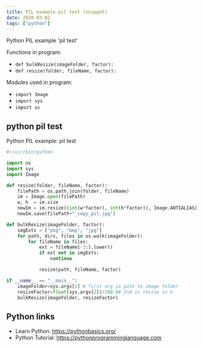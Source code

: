 ```yaml
---
title: PIL example pil test (snippet)
date: 2020-03-02
tags: ["python"]
---
```

Python PIL example 'pil test'

Functions in program: 
* `def bulkResize(imageFolder, factor):`
* `def resize(folder, fileName, factor):`

Modules used in program: 
* `import Image`
* `import sys`
* `import os`

## python pil test

Python PIL example: pil test

```python
#!/usr/bin/python

import os
import sys
import Image

def resize(folder, fileName, factor):
    filePath = os.path.join(folder, fileName)
    im = Image.open(filePath)
    w, h  = im.size
    newIm = im.resize((int(w*factor), int(h*factor)), Image.ANTIALIAS) # NEAREST, BILINEAR, BICUBIC, ANTIALIAS
    newIm.save(filePath+"_copy_pil.jpg")

def bulkResize(imageFolder, factor):
    imgExts = ["png", "bmp", "jpg"]
    for path, dirs, files in os.walk(imageFolder):
        for fileName in files:
            ext = fileName[-3:].lower()
            if ext not in imgExts:
                continue

            resize(path, fileName, factor)

if __name__ == "__main__":
    imageFolder=sys.argv[1] # first arg is path to image folder
    resizeFactor=float(sys.argv[2])/100.0# 2nd is resize in %
    bulkResize(imageFolder, resizeFactor)

```

## Python links

- Learn Python: https://pythonbasics.org/
- Python Tutorial: https://pythonprogramminglanguage.com
